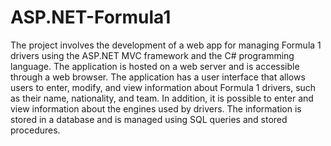 # ASP.NET-Formula1

The project involves the development of a web app for managing Formula 1 drivers using the ASP.NET MVC framework and the C# programming language. The application is hosted on a web server and is accessible through a web browser. The application has a user interface that allows users to enter, modify, and view information about Formula 1 drivers, such as their name, nationality, and team. In addition, it is possible to enter and view information about the engines used by drivers. The information is stored in a database and is managed using SQL queries and stored procedures. 
